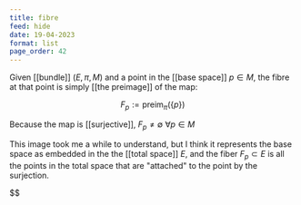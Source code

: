 ```yaml
---
title: fibre
feed: hide
date: 19-04-2023
format: list
page_order: 42
---
```



Given [[bundle]] $(E, \pi, M)$ and a point in the [[base space]] $p\in M$, the fibre at that point is simply [[the preimage]] of the map:

$$F_p:=\text{preim}_\pi(\{p\})$$


Because the map is [[surjective]], $F_p \neq \emptyset\ \forall p\in M$ 

This image took me a while to understand, but I think it represents the base space as embedded in the the [[total space]] $E$, and the fiber $F_p\subset E$ is all the points in the total space that are "attached" to the point by the surjection.

$$